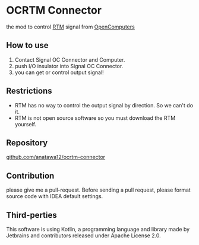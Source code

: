 # OCRTM Connector

the mod to control [RTM](https://www.curseforge.com/minecraft/mc-mods/realtrainmod/files) signal from [OpenComputers](https://www.curseforge.com/minecraft/mc-mods/opencomputers)

## How to use

1. Contact Signal OC Connector and Computer. 
1. push I/O insulator into Signal OC Connector.
1. you can get or control output signal!

## Restrictions

- RTM has no way to control the output signal by direction. So we can't do it.
- RTM is not open source software so you must download the RTM yourself.

## Repository

[github.com/anatawa12/ocrtm-connector](https://github.com/anatawa12/ocrtm-connector)

## Contribution

please give me a pull-request. 
Before sending a pull request, please format source code with IDEA default settings.

## Third-perties

This software is using Kotlin, a programming language and library made by Jetbrains and contributors released under Apache License 2.0. 
